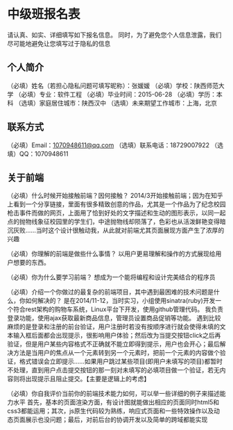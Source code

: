 # 中级班报名表

请认真、如实、详细填写如下报名信息。
同时，为了避免您个人信息泄露，我们尽可能地避免让您填写过于隐私的信息

## 个人简介

（必填）姓名（若担心隐私问题可填写昵称）：张媛媛
（必填）学校：陕西师范大学
（必填）专业：软件工程
（必填）毕业时间：2015-06-28
（必填）学历：本科
（选填）家庭居住城市：陕西汉中
（选填）未来期望工作城市：上海，北京

## 联系方式

（必填）Email：1070948611@qq.com
（选填）联系电话：18729007922
（选填）QQ：1070948611

## 关于前端

（必填）什么时候开始接触前端？因何接触？
2014/3开始接触前端；因为在知乎上看到一个分享链接，里面有很多精致创意的作品，尤其是一个作品为了纪念校园枪击事件而做的网页，上面用了恰到好处的文字描述和生动的图形表示，以同一起点的抛物线象征校园里的学生们，中途抛物线却陨落了，色彩也从活泼鲜艳变得暗沉灰败……当时这个设计很触动我，从此就对前端尤其页面展现方面产生了浓厚的兴趣

（必填）你理解的前端是做些什么事情？
以用户更易理解和操作的方式展现给用户想要的东西。

（必填）你为什么要学习前端？
想成为一个能将编程和设计完美结合的程序员

（必填）介绍一个你做过的最复杂的前端项目，其中遇到最困难的技术问题是什么，你如何解决的？
是在2014/11-12，当时实习，小组使用sinatra(ruby)开发一个符合rest架构的购物车系统，Linux平台下开发，使用github管理代码。
我负责登录功能，使用ajax获取最新商品信息，管理员设置商品促销等功能。
遇到比较麻烦的是登录和注册的前台验证，用户注册时若没有按顺序进行就会使得未填的文本输入框后面都会出现提示，很影响用户体验；然后改为当提交按钮click之后再验证，但是用户某些内容格式不正确就不能立即得到提示，用户也会开心；最后解决方法是当用户的焦点从一个元素转到另一个元素时，把前一个元素的内容做个验证，格式错误会立即提示……如果用户跳过某些项目(即用户未填写的项目)都暂时不处理，直到用户点击提交按钮的那一刻对未填写的必填项目做一个验证，若无内容则将出现提示且阻止提交。【主要是逻辑上的考虑】

（必填）你自我评价当前你的前端技术能力如何，可以举一些详细的例子来描述能力水平
首先，基本的页面渲染方面，有设计图就能做出相应的页面同时html5和css3都能运用；其次，js原生代码较为熟练，响应式页面和一些特效操作以及动态页面展示也没问题；最后，对前后台的协调开发以及简单的跨域都能实现